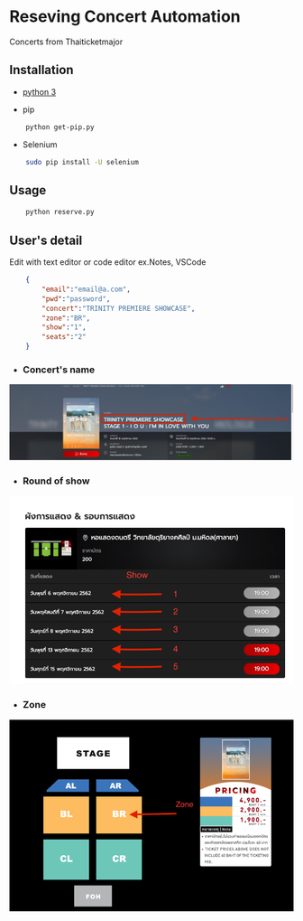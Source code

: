 # Reseving Concert Automation
Concerts from Thaiticketmajor


## Installation
* [python 3](https://www.python.org/downloads/) 

* pip
```bash
    python get-pip.py
```
    
* Selenium
```bash
    sudo pip install -U selenium
```

## Usage
```bash
    python reserve.py
```
    

## User's detail
Edit with text editor or code editor ex.Notes, VSCode
```json
    {
        "email":"email@a.com",
        "pwd":"password",
        "concert":"TRINITY PREMIERE SHOWCASE",
        "zone":"BR",
        "show":"1",
        "seats":"2"
    }
``` 

* ### Concert's name
![name](/img/name.png)


* ### Round of show
![show](/img/show.png)


* ### Zone 
![zone](/img/zone.png)
